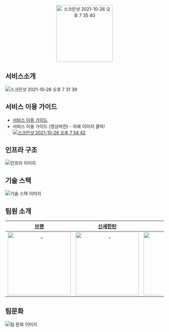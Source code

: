 
<p align="center"><img width="180" justify-content="center" alt="스크린샷 2021-10-26 오후 7 35 40" src="https://user-images.githubusercontent.com/67591151/138861683-9230361a-2acd-4c90-bfaa-692be538b109.png"></p>

## 서비스소개

![스크린샷 2021-10-26 오후 7 31 39](https://user-images.githubusercontent.com/32974201/138860916-21ee4fd2-76a2-40ae-a8c0-7d0a958c4ce7.png)

## 서비스 이용 가이드

* [서비스 이용 가이드](https://dropthecode.co.kr/guide)
* 서비스 이용 가이드 (영상버전) - 아래 이미지 클릭!
[![스크린샷 2021-10-26 오후 7 54 42](https://user-images.githubusercontent.com/32974201/138864126-7b0e7270-1095-4219-9067-efd8d418567c.png)](https://www.youtube.com/watch?v=-Tzk_A2uaoM)

## 인프라 구조
![인프라 이미지](https://user-images.githubusercontent.com/32974201/138865160-6c7f7696-6e3f-4514-af61-f0f458138d2d.png)

## 기술 스택
![기술 스택 이미지](https://user-images.githubusercontent.com/32974201/138865301-704021e3-e4d5-42b6-b996-dba24191f43a.png)

## 팀원 소개

|  [브랜](https://github.com/seojihwan)  |  [신세한탄](https://github.com/shinsehantan)  |  [시드](https://github.com/hsik0225)  |  [알리](https://github.com/jh8579)  |  [파피](https://github.com/TaewanKimmmm)  |  [에어](https://github.com/KJunseo)
| :----------: |  :--------:  |  :---------: |  :---------: | :---------: |  :---------: |
| <img src="https://avatars.githubusercontent.com/u/52202474?s=400&v=4" width=200px alt="_"/> | <img src="https://avatars.githubusercontent.com/u/67591151?s=400&v=4" width=200px alt="_"/> | <img src="https://avatars.githubusercontent.com/u/56301069?s=400&v=4" width=200px alt="_"/> | <img src="https://avatars.githubusercontent.com/u/32974201?s=400&v=4" width=200px alt="_"> | <img src="https://avatars.githubusercontent.com/u/50273712?s=400&v=4" width=200px alt="_"> | <img src="https://avatars.githubusercontent.com/u/45876793?s=400&v=4" width=200px alt="_"> |

## 팀문화

![팀 문화 이미지](https://user-images.githubusercontent.com/32974201/138860622-f91468c9-1608-420f-99a3-4749b05f12c9.png)
